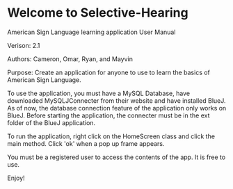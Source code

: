 # Welcome to Selective-Hearing
American Sign Language learning application User Manual
 
Verison: 2.1

Authors: Cameron, Omar, Ryan, and Mayvin

Purpose: Create an application for anyone to use to learn the basics of American Sign Language.

To use the application, you must have a MySQL Database, have downloaded MySQLJConnecter from their website and have installed BlueJ. As of now, the database connection feature of the application only works on BlueJ. Before starting the application, the connecter must be in the ext folder of the BlueJ application.

To run the application, right click on the HomeScreen class and click the main method. Click 'ok' when a pop up frame appears.

You must be a registered user to access the contents of the app. It is free to use.

Enjoy!
